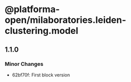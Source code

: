 # @platforma-open/milaboratories.leiden-clustering.model

## 1.1.0

### Minor Changes

- 62bf70f: First block version
